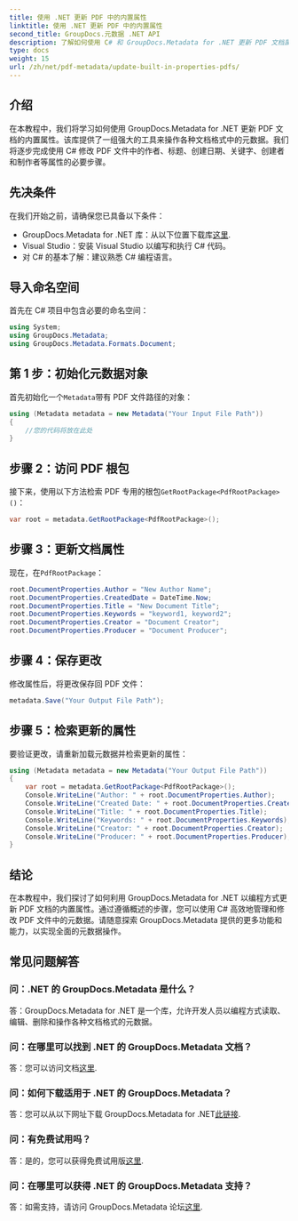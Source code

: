```yaml
---
title: 使用 .NET 更新 PDF 中的内置属性
linktitle: 使用 .NET 更新 PDF 中的内置属性
second_title: GroupDocs.元数据 .NET API
description: 了解如何使用 C# 和 GroupDocs.Metadata for .NET 更新 PDF 文档属性。以编程方式修改作者、标题、关键字等。
type: docs
weight: 15
url: /zh/net/pdf-metadata/update-built-in-properties-pdfs/
---
```

## 介绍
在本教程中，我们将学习如何使用 GroupDocs.Metadata for .NET 更新 PDF 文档的内置属性。该库提供了一组强大的工具来操作各种文档格式中的元数据。我们将逐步完成使用 C# 修改 PDF 文件中的作者、标题、创建日期、关键字、创建者和制作者等属性的必要步骤。
## 先决条件
在我们开始之前，请确保您已具备以下条件：
-  GroupDocs.Metadata for .NET 库：从以下位置下载库[这里](https://releases.groupdocs.com/metadata/net/).
- Visual Studio：安装 Visual Studio 以编写和执行 C# 代码。
- 对 C# 的基本了解：建议熟悉 C# 编程语言。

## 导入命名空间
首先在 C# 项目中包含必要的命名空间：
```csharp
using System;
using GroupDocs.Metadata;
using GroupDocs.Metadata.Formats.Document;
```
## 第 1 步：初始化元数据对象
首先初始化一个`Metadata`带有 PDF 文件路径的对象：
```csharp
using (Metadata metadata = new Metadata("Your Input File Path"))
{
    //您的代码将放在此处
}
```
## 步骤 2：访问 PDF 根包
接下来，使用以下方法检索 PDF 专用的根包`GetRootPackage<PdfRootPackage>()`：
```csharp
var root = metadata.GetRootPackage<PdfRootPackage>();
```
## 步骤 3：更新文档属性
现在，在`PdfRootPackage`：
```csharp
root.DocumentProperties.Author = "New Author Name";
root.DocumentProperties.CreatedDate = DateTime.Now;
root.DocumentProperties.Title = "New Document Title";
root.DocumentProperties.Keywords = "keyword1, keyword2";
root.DocumentProperties.Creator = "Document Creator";
root.DocumentProperties.Producer = "Document Producer";
```
## 步骤 4：保存更改
修改属性后，将更改保存回 PDF 文件：
```csharp
metadata.Save("Your Output File Path");
```
## 步骤 5：检索更新的属性
要验证更改，请重新加载元数据并检索更新的属性：
```csharp
using (Metadata metadata = new Metadata("Your Output File Path"))
{
    var root = metadata.GetRootPackage<PdfRootPackage>();
    Console.WriteLine("Author: " + root.DocumentProperties.Author);
    Console.WriteLine("Created Date: " + root.DocumentProperties.CreatedDate);
    Console.WriteLine("Title: " + root.DocumentProperties.Title);
    Console.WriteLine("Keywords: " + root.DocumentProperties.Keywords);
    Console.WriteLine("Creator: " + root.DocumentProperties.Creator);
    Console.WriteLine("Producer: " + root.DocumentProperties.Producer);
}
```

## 结论
在本教程中，我们探讨了如何利用 GroupDocs.Metadata for .NET 以编程方式更新 PDF 文档的内置属性。通过遵循概述的步骤，您可以使用 C# 高效地管理和修改 PDF 文件中的元数据。请随意探索 GroupDocs.Metadata 提供的更多功能和能力，以实现全面的元数据操作。

## 常见问题解答
### 问：.NET 的 GroupDocs.Metadata 是什么？
答：GroupDocs.Metadata for .NET 是一个库，允许开发人员以编程方式读取、编辑、删除和操作各种文档格式的元数据。
### 问：在哪里可以找到 .NET 的 GroupDocs.Metadata 文档？
答：您可以访问文档[这里](https://reference.groupdocs.com/metadata/net/).
### 问：如何下载适用于 .NET 的 GroupDocs.Metadata？
答：您可以从以下网址下载 GroupDocs.Metadata for .NET[此链接](https://releases.groupdocs.com/metadata/net/).
### 问：有免费试用吗？
答：是的，您可以获得免费试用版[这里](https://releases.groupdocs.com/).
### 问：在哪里可以获得 .NET 的 GroupDocs.Metadata 支持？
答：如需支持，请访问 GroupDocs.Metadata 论坛[这里](https://forum.groupdocs.com/c/metadata/14).